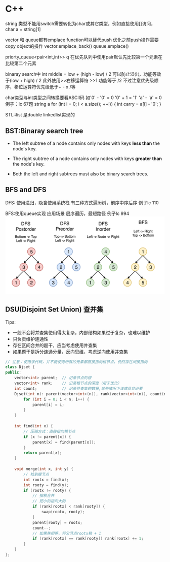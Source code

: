 # C++

string 类型不能用switch需要转化为char或其它类型，例如直接使用[]访问， char a = string[1]

vector 和 queue都有emplace function可以替代push 优化之前push操作需要copy object的操作
vector.emplace_back()  queue.emplace()

priorty_queue<pair<int,int>> q
在优先队列中使用pair默认先比较第一个元素在比较第二个元素

binaray search中
int middle = low + (high - low) / 2  可以防止溢出，功能等效于(low + high) / 2
此外使用>>右移运算符 >>1 功能等于 /2 不过注意优先级顺序，移位运算符优先级低于+ - x /等

char类型与int类型之间转换要看ASCII码 
如'0' - '0' = 0
  '0' + 1 = '1'
  'a' - 'a' = 0
例子：lc 67题
string a
for (int i = 0; i < a.size(); ++i)) {
    int carry = a[i] - '0';
}

STL::list 是double linkedlist实现的



## BST:Binaray search tree

- The left subtree of a node contains only nodes with keys **less than** the node's key.

- The right subtree of a node contains only nodes with keys **greater than** the node's key.

- Both the left and right subtrees must also be binary search trees.

  

## BFS and DFS

DFS: 使用递归，隐含使用系统栈
有三种方式遍历树，前序中序后序 
例子lc 110

BFS:使用queue实现
应用场景 层序遍历，最短路径
例子lc 994
![image-20220730183644945](assets/image-20220730183644945.png)



## DSU(Disjoint Set Union) 查并集

Tips: 

- 一般不会将并查集使用得太复杂，内部结构如果过于复杂，也难以维护
- 只负责维护连通性
- 存在区间合并的题干，应当考虑使用并查集
- 如果题干是拆分连通分量，反向思维，考虑逆向使用并查集

```c++
// 注意：使用该代码，并不能使得所有的元素都直接指向根节点，仍然存在间接指向
class Djset {
public:
    vector<int> parent;  // 记录节点的根
    vector<int> rank;    // 记录根节点的深度（用于优化）
    int count;           // 记录并查集的数量,某些情况下该成员非必要
    Djset(int n): parent(vector<int>(n)), rank(vector<int>(n)), count(n) {
        for (int i = 0; i < n; i++) {
            parent[i] = i;
        }
    }
    
    int find(int x) {
        // 压缩方式：直接指向根节点
        if (x != parent[x]) {
            parent[x] = find(parent[x]);
        }
        return parent[x];
    }
    
    void merge(int x, int y) {
        // 找到根节点
        int rootx = find(x);
        int rooty = find(y);
        if (rootx != rooty) {
            // 按秩合并
            // 把小的指向大的
            if (rank[rootx] < rank[rooty]) {
                swap(rootx, rooty);
            }
            parent[rooty] = rootx;
            count--;
            // 如果秩相等，将父节点rootx秩 + 1
            if (rank[rootx] == rank[rooty]) rank[rootx] += 1;
        }
    }
};
```

